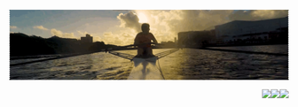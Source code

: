![](github-transparent.gif)



<a href="https://www.linkedin.com/in/zimmerle/">
  <img align="right" src="https://img.shields.io/badge/-zimmerle-blue?style=flat&logo=Linkedin&logoColor=white&link=https://www.linkedin.com/in/zimmerle/" class="inline">
</a>


<a href="mailto:felipe@zimmerle.org">
  <img align="right" src="https://img.shields.io/badge/-felipe@felipe.wtf-c14438?style=flat&logo=Gmail&logoColor=white&link=mailto:felipe@felipe.wtf)">
</a>

<a href="https://www.strava.com/athletes/3145667">
  <img align="right" src="https://img.shields.io/badge/-strava-orange?style=flat&logo=strava&logoColor=white" class="inline">
</a>
